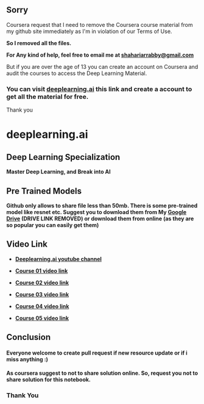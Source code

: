 ## Sorry

Coursera request that I need to remove the Coursera course material from my github site immediately as I'm in violation of our Terms of Use.

**So I removed all the files.**

**For Any kind of help, feel free to email me at shahariarrabby@gmail.com**

But if you are over the age of 13 you can create an account on Coursera and audit the courses to access the Deep Learning Material.
### You can visit <a href="http://deeplearning.ai">deeplearning.ai</a> this link and create a account to get all the material for free. 

Thank you


# deeplearning.ai
## Deep Learning Specialization
**Master Deep Learning, and Break into AI**
<!--
## There is all the `ipynb` notebook and slides that associated with <a href="http://deeplearning.ai">deeplearning.ai</a>
* **There is no solution in the notebook**
* **All datafile added**
* **You Can download them and practice offline**
* **All slide added** 
https://drive.google.com/open?id=1_HDHpsm_bIOkdo7aVkOcLsYxejilRujv
-->

## Pre Trained Models
**Github only allows to share file less than 50mb. There is some pre-trained model like resnet etc. Suggest you to download them from My [Google Drive]() (DRIVE LINK REMOVED) or download them from online (as they are so popular you can easily get them)**

## Video Link
* **[Deeplearning.ai youtube channel](https://www.youtube.com/channel/UCcIXc5mJsHVYTZR1maL5l9w/playlists)**

* **[Course 01 video link](https://youtu.be/CS4cs9xVecg?list=PLkDaE6sCZn6Ec-XTbcX1uRg2_u4xOEky0)**

* **[Course 02 video link](https://www.youtube.com/watch?v=1waHlpKiNyY&list=PLkDaE6sCZn6Hn0vK8co82zjQtt3T2Nkqc)**

* **[Course 03 video link](https://www.youtube.com/watch?v=dFX8k1kXhOw&list=PLkDaE6sCZn6E7jZ9sN_xHwSHOdjUxUW_b)**

* **[Course 04 video link](https://www.youtube.com/watch?v=ArPaAX_PhIs&list=PLkDaE6sCZn6Gl29AoE31iwdVwSG-KnDzF)**

* **[Course 05 video link](https://www.youtube.com/watch?v=DejHQYAGb7Q&list=PLkDaE6sCZn6F6wUI9tvS_Gw1vaFAx6rd6)**

## Conclusion
#### Everyone welcome to create pull request if new resource update or if i miss anything :)
#### As coursera suggest to not to share solution online. So, request you not to share solution for this notebook.

### Thank You
